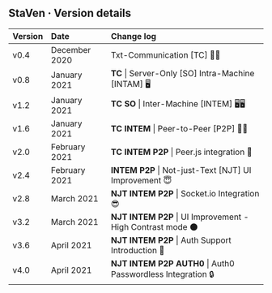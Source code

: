 ## StaVen · Version details
| Version | Date | Change log |
| :---- | :--- | :---- |
| v0.4 | December 2020 | Txt-Communication [TC] ✍🏻 |
| v0.8 | January 2021 | **TC** \| Server-Only [SO] Intra-Machine [INTAM] 🖥 |
| v1.2 | January 2021 | **TC SO** \| Inter-Machine [INTEM] 🖥🖥 |
| v1.6 | January 2021 | **TC INTEM** \| Peer-to-Peer [P2P] 🤝🏻 |
| v2.0 | February 2021 | **TC INTEM P2P** \| Peer.js integration 🤿 |
| v2.4 | February 2021 | **INTEM P2P** \| Not-just-Text [NJT] UI Improvement 😇 |
| v2.8 | March 2021 | **NJT INTEM P2P** \| Socket.io Integration 😎 |
| v3.2 | March 2021 | **NJT INTEM P2P** \| UI Improvement - High Contrast mode 🌑 |
| v3.6 | April 2021 | **NJT INTEM P2P** \| Auth Support Introduction 🔑 |
| v4.0 | April 2021 | **NJT INTEM P2P AUTH0** \| Auth0 Passwordless Integration 🔒  |
